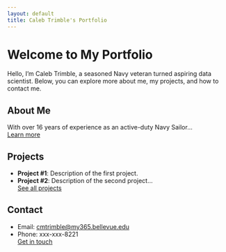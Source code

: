 ```yaml
---
layout: default
title: Caleb Trimble's Portfolio
---
```


# Welcome to My Portfolio
Hello, I’m Caleb Trimble, a seasoned Navy veteran turned aspiring data scientist. Below, you can explore more about me, my projects, and how to contact me.

## About Me
With over 16 years of experience as an active-duty Navy Sailor...  
[Learn more](about/)

## Projects
- **Project #1**: Description of the first project.  
- **Project #2**: Description of the second project...  
[See all projects](project/)

## Contact
- Email: cmtrimble@my365.bellevue.edu  
- Phone: xxx-xxx-8221  
[Get in touch](contact/)
